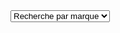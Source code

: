 <select name="Marque" id="marqueSelect">
    <label>Recherche par marque</label>
    <option value="">Recherche par marque</option>
    [STORPROC Boutique/Marque|M|0|1000|Nom|ASC]
    <option value="[!M::Url!]">[!M::Nom!]</option>
    [/STORPROC]
</select>
<script>
    $('#marqueSelect').change(function() {
        console.log('selection d une marque',$(this).val());
        document.location.replace('/[!Sys::getMenu(Boutique/Marque)!]/'+$(this).val());
    })
</script>
